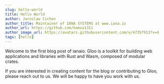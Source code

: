 ```yaml
---
slug: hello-world
title: Hello World
author: Jaroslaw Cichon
author_title: Maintainer of IANA SYSTEMS at www.iana.io
author_url: https://github.com/hamza1311
author_image_url: https://avatars.githubusercontent.com/u/47357913?v=4
tags: [hello]
---
```


Welcome to the first blog post of ianaio. Gloo is a toolkit for building web applications and libraries with Rust and Wasm, 
composed of modular crates.

If you are interested in creating content for the blog or contributing to Gloo, please reach out to us. 
We will be happy to have you work with us.
